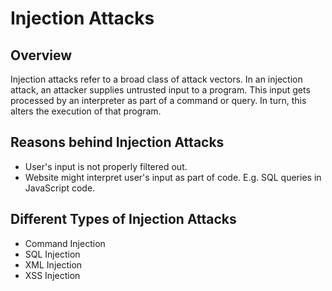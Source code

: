# Injection Attacks

## Overview 

Injection attacks refer to a broad class of attack vectors. In an injection attack, an attacker supplies untrusted input to a program. This input gets processed by an interpreter as part of a command or query. In turn, this alters the execution of that program.

## Reasons behind Injection Attacks
* User's input is not properly filtered out.
* Website might interpret user's input as part of code. E.g. SQL queries in JavaScript code.

## Different Types of Injection Attacks
* Command Injection
* SQL Injection
* XML Injection
* XSS Injection
